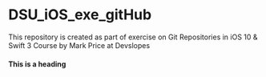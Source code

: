 # DSU_iOS_exe_gitHub
This repository is created as part of exercise on Git Repositories in iOS 10 &amp; Swift 3 Course by Mark Price at Devslopes

#### This is a heading
